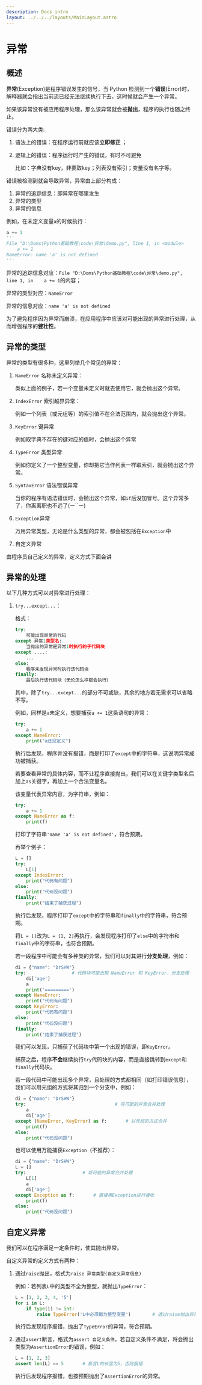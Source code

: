 ```yaml
---
description: Docs intro
layout: ../../../layouts/MainLayout.astro
---
```


# 异常

## 概述

**异常**(Exception)是程序错误发生的信号，当 Python 检测到一个**错误**(Error)时，解释器就会指出当前流已经无法继续执行下去，这时候就会产生一个异常。

如果该异常没有被应用程序处理，那么该异常就会被**抛出**，程序的执行也随之终止。

错误分为两大类:

1. 语法上的错误：在程序运行前就应该**立即修正** ；

2. 逻辑上的错误：程序运行时产生的错误，有时不可避免

   比如：字典没有key，非要取key；列表没有索引；变量没有名字等。

错误被检测到就会导致异常，异常由上部分构成：

1. 异常的追踪信息：即异常在哪里发生
2. 异常的类型
3. 异常的信息

例如，在未定义变量`a`的时候执行：

```python
a += 1
'''
File "D:\Doms\Python基础教程\code\异常\demo.py", line 1, in <module>
	a += 1
NameError: name 'a' is not defined
'''
```

异常的追踪信息对应：`File "D:\Doms\Python基础教程\code\异常\demo.py", line 1, in  	a += 1`的内容；

异常的类型对应：`NameError`

异常的信息对应：`name 'a' is not defined`

为了避免程序因为异常而崩溃，在应用程序中应该对可能出现的异常进行处理，从而增强程序的**健壮性**。

## 异常的类型

异常的类型有很多种，这里列举几个常见的异常：

1. `NameError` 名称未定义异常：

   类似上面的例子，若一个变量未定义时就去使用它，就会抛出这个异常。

2. `IndexError` 索引越界异常：

   例如一个列表（或元组等）的索引值不在合法范围内，就会抛出这个异常。

3. `KeyError` 键异常

   例如取字典不存在的键对应的值时，会抛出这个异常

4. `TypeError` 类型异常

   例如你定义了一个整型变量，你却把它当作列表一样取索引，就会抛出这个异常。

5. `SyntaxError` 语法错误异常

   当你的程序有语法错误时，会抛出这个异常，如`if`后没加冒号。这个异常多了，你离离职也不远了(ー`´ー)

6. `Exception`异常

   万用异常类型，无论是什么类型的异常，都会被包括在`Exception`中

7.  自定义异常

   由程序员自己定义的异常，定义方式下面会讲

## 异常的处理

以下几种方式可以对异常进行处理：

1. `try...except...`：

   格式：

   ```python
   try:
       可能出现异常的代码
   except 异常1类型名:
       当抛出的异常是异常1时执行的子代码块
   except ....:
       ...
   else:
       程序未发现异常时执行该代码块
   finally:
       最后执行该代码块（无论怎么样都会执行）
   ```

   其中，除了`try...except...`的部分不可或缺，其余的地方若无需求可以省略不写。

   例如，同样是`a`未定义，想要捕获`a += 1`这条语句的异常：

   ```python
   try:
       a += 1
   except NameError:
       print("a还没定义")
   ```

   执行后发现，程序并没有报错，而是打印了`except`中的字符串，这说明异常成功被捕获。
   
   若要查看异常的具体内容，而不让程序直接抛出，我们可以在关键字类型名后加上`as`关键字，再加上一个合法变量名。
   
   该变量代表异常内容，为字符串，例如：
   
   ```python
   try:
       a += 1
   except NameError as f:
       print(f)
   ```
   
   打印了字符串`'name 'a' is not defined'`，符合预期。
   
   再举个例子：
   
   ```python
   L = []
   try:
       L[1]
   except IndexError:
       print("代码有问题")
   else:
       print("代码没问题")
   finally:
       print("结束了捕获过程")
   ```
   
   执行后发现，程序打印了`except`中的字符串和`finally`中的字符串，符合预期。
   
   将`L = []`改为`L = [1, 2]`再执行，会发现程序打印了`else`中的字符串和`finally`中的字符串，也符合预期。
   
   若一段程序中可能会有多种类的异常，我们可以对其进行**分支处理**，例如：
   
   ```python
   di = {"name": "DrSHW"}
   try:					# 代码块可能出现 NameError 和 KeyError，分支处理
       di['age']
       a
       print('=========')
   except NameError:
       print("代码有问题")
   except KeyError:
       print("代码有问题")
   else:
       print("代码没问题")
   finally:
       print("结束了捕获过程")
   ```
   
   我们可以发现，只捕获了代码块中第一个出现的错误，即`KeyError`。
   
   捕获之后，程序**不会**继续执行`try`代码块的内容，而是直接跳转到`except`和`finally`代码块。
   
   若一段代码中可能出现多个异常，且处理的方式都相同（如打印错误信息），我们可以用元组的方式将其归到一个分支中，例如：
   
   ```python
   di = {"name": "DrSHW"}
   try:									# 将可能的异常合并处理
       a
       di['age']
   except (NameError, KeyError) as f:		# 以元组的方式合并
       print(f)
   else:
       print("代码没问题")
   ```
   
   也可以使用万能捕获`Exception`（不推荐）：
   
   ```python
   di = {"name": "DrSHW"}
   L = []
   try:						# 将可能的异常合并处理
       L[1]
       a
       di['age']
   except Exception as f:		# 直接用Exception进行接收
       print(f)
   else:
       print("代码没问题")
   ```

## 自定义异常

我们可以在程序满足一定条件时，使其抛出异常。

自定义异常的定义方式有两种：

1. 通过`raise`抛出，格式为`raise 异常类型(自定义异常信息)`

   例如：若列表`L`中的类型不全为整型，就抛出`TypeError`：

   ```python
   L = [1, 2, 3, 4, '5']
   for i in L:
       if type(i) != int:
           raise TypeError('L中必须都为整型变量')		# 通过raise抛出异常
   ```

   执行后发现程序报错，抛出了`TypeError`的异常，符合预期。

2. 通过`assert`断言，格式为`assert 自定义条件`，若自定义条件不满足，将会抛出类型为`AssertionError`的错误，例如：

   ```python
   L = [1, 2, 3]
   assert len(L) == 5		# 断言L的长度为5，否则报错
   ```

   执行后发现程序报错，也按预期抛出了`AssertionError`的异常。
